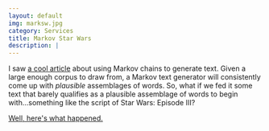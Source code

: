 ```yaml
---
layout: default
img: marksw.jpg
category: Services
title: Markov Star Wars
description: |
---
```

I saw [a cool article](https://lauris.github.io/text-generation-markov-chain/) about using Markov chains to generate text. Given a large enough corpus to draw from, a Markov text generator will consistently come up with *plausible* assemblages of words. So, what if we fed it some text that barely qualifies as a plausible assemblage of words to begin with...something like the script of Star Wars: Episode III?

[Well, here's what happened.](https://github.com/bmd/markov-at-the-movies)